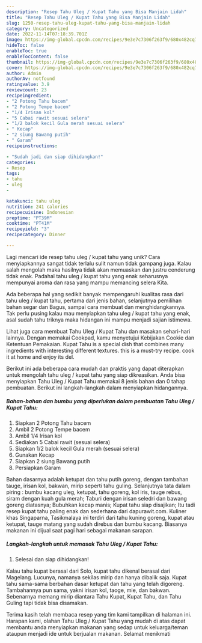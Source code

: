 ```yaml
---
description: "Resep Tahu Uleg / Kupat Tahu yang Bisa Manjain Lidah"
title: "Resep Tahu Uleg / Kupat Tahu yang Bisa Manjain Lidah"
slug: 1250-resep-tahu-uleg-kupat-tahu-yang-bisa-manjain-lidah
category: Uncategorized
date: 2022-11-14T07:18:39.701Z
image: https://img-global.cpcdn.com/recipes/9e3e7c7306f263f9/680x482cq70/tahu-uleg-kupat-tahu-foto-resep-utama.jpg
hideToc: false
enableToc: true
enableTocContent: false
thumbnail: https://img-global.cpcdn.com/recipes/9e3e7c7306f263f9/680x482cq70/tahu-uleg-kupat-tahu-foto-resep-utama.jpg
cover: https://img-global.cpcdn.com/recipes/9e3e7c7306f263f9/680x482cq70/tahu-uleg-kupat-tahu-foto-resep-utama.jpg
author: Admin
authorAv: notfound
ratingvalue: 3.9
reviewcount: 23
recipeingredient:
- "2 Potong Tahu bacem"
- "2 Potong Tempe bacem"
- "1/4 Irisan kol"
- "5 Cabai rawit sesuai selera"
- "1/2 balok kecil Gula merah sesuai selera"
- " Kecap"
- "2 siung Bawang putih"
- " Garam"
recipeinstructions:

- "Sudah jadi dan siap dihidangkan!"
categories:
- Resep
tags:
- tahu
- uleg
- 

katakunci: tahu uleg  
nutrition: 241 calories
recipecuisine: Indonesian
preptime: "PT39M"
cooktime: "PT41M"
recipeyield: "3"
recipecategory: Dinner

---
```





Lagi mencari ide resep tahu uleg / kupat tahu yang unik? Cara menyiapkannya sangat tidak terlalu sulit namun tidak gampang juga. Kalau salah mengolah maka hasilnya tidak akan memuaskan dan justru cenderung tidak enak. Padahal tahu uleg / kupat tahu yang enak seharusnya mempunyai aroma dan rasa yang mampu memancing selera Kita.





Ada beberapa hal yang sedikit banyak mempengaruhi kualitas rasa dari tahu uleg / kupat tahu, pertama dari jenis bahan, selanjutnya pemilihan bahan segar dan Bagus, sampai cara membuat dan menghidangkannya. Tak perlu pusing kalau mau menyiapkan tahu uleg / kupat tahu yang enak,      asal sudah tahu triknya maka hidangan ini mampu menjadi sajian istimewa.














Lihat juga cara membuat Tahu Uleg / Kupat Tahu dan masakan sehari-hari lainnya. Dengan memakai Cookpad, kamu menyetujui Kebijakan Cookie dan Ketentuan Pemakaian. Kupat Tahu is a special dish that combines many ingredients with interesting different textures. this is a must-try recipe. cook it at home and enjoy its del.






Berikut ini ada beberapa cara mudah dan praktis yang dapat diterapkan untuk mengolah tahu uleg / kupat tahu yang siap dikreasikan. Anda bisa menyiapkan Tahu Uleg / Kupat Tahu memakai 8 jenis bahan dan 0 tahap pembuatan. Berikut ini langkah-langkah dalam menyiapkan hidangannya.

<!--inarticleads1-->

##### Bahan-bahan dan bumbu yang diperlukan dalam pembuatan Tahu Uleg / Kupat Tahu:

1. Siapkan 2 Potong Tahu bacem
1. Ambil 2 Potong Tempe bacem
1. Ambil 1/4 Irisan kol
1. Sediakan 5 Cabai rawit (sesuai selera)
1. Siapkan 1/2 balok kecil Gula merah (sesuai selera)
1. Gunakan  Kecap
1. Siapkan 2 siung Bawang putih
1. Persiapkan  Garam


Bahan dasarnya adalah ketupat dan tahu putih goreng, dengan tambahan tauge, irisan kol, bakwan, mirip seperti tahu guling. Selanjutnya tata dalam piring : bumbu kacang uleg, ketupat, tahu goreng, kol iris, tauge rebus, siram dengan kuah gula merah; Taburi dengan irisan seledri dan bawang goreng diatasnya; Bubuhkan kecap manis; Kupat tahu siap disajikan; Itu tadi resep kupat tahu paling enak dan sederhana dari dapurawit.com. Kuliner khas Singaparna, Tasikmalaya ini terdiri dari tahu kuning goreng, kupat atau ketupat, tauge matang yang sudah direbus dan bumbu kacang. Biasanya makanan ini dijual saat pagi hari sebagai makanan sarapan. 

<!--inarticleads2-->

##### Langkah-langkah untuk memasak Tahu Uleg / Kupat Tahu:


1. Selesai dan siap dihidangkan!

Kalau tahu kupat berasal dari Solo, kupat tahu dikenal berasal dari Magelang. Lucunya, namanya sekilas mirip dan hanya dibalik saja. Kupat tahu sama-sama berbahan dasar ketupat dan tahu yang telah digoreng. Tambahannya pun sama, yakni irisan kol, taoge, mie, dan bakwan. Sebenarnya memang mirip diantara Tahu Kupat, Kupat Tahu, dan Tahu Guling tapi tidak bisa disamakan. 

Terima kasih telah membaca resep yang tim kami tampilkan di halaman ini. Harapan kami, olahan Tahu Uleg / Kupat Tahu yang mudah di atas dapat membantu anda menyiapkan makanan yang sedap untuk keluarga/teman ataupun menjadi ide untuk berjualan makanan. Selamat menikmati
